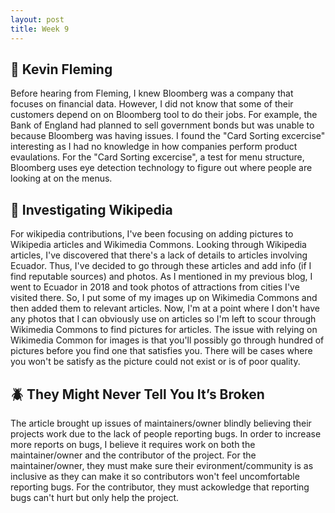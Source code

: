 ```yaml
---
layout: post
title: Week 9
---
```


:microphone: Kevin Fleming
---
Before hearing from Fleming, I knew Bloomberg was a company that focuses on financial data. However, I did not know that some of their customers depend on on Bloomberg tool to do their jobs. For example, the Bank of England had planned to sell government bonds but was unable to because Bloomberg was having issues. I found the "Card Sorting excercise" interesting as I had no knowledge in how companies perform product evaulations. For the "Card Sorting excercise", a test for menu structure, Bloomberg uses eye detection technology to figure out where people are looking at on the menus.

:mag_right: Investigating Wikipedia 
---
For wikipedia contributions, I've been focusing on adding pictures to Wikipedia articles and Wikimedia Commons. Looking through Wikipedia articles,  I've discovered that there's a lack of details to articles involving Ecuador. Thus, I've decided to go through these articles and add info (if I find reputable sources) and photos. As I mentioned in my previous blog, I went to Ecuador in 2018 and took photos of attractions from cities I've visited there. So, I put some of my images up on Wikimedia Commons and then added them to relevant articles. Now, I'm at a point where I don't have any photos that I can obviously use on articles so I'm left to scour through Wikimedia Commons to find pictures for articles. The issue with relying on Wikimedia Common for images is that you'll possibly go through hundred of pictures before you find one that satisfies you. There will be cases where you won't be satisfy as the picture could not exist or is of poor quality.

:beetle: They Might Never Tell You It’s Broken
---
The article brought up issues of maintainers/owner blindly believing their projects work due to the lack of people reporting bugs. In order to increase more reports on bugs, I believe it requires work on both the maintainer/owner and the contributor of the project. For the maintainer/owner, they must make sure their evironment/community is as inclusive as they can make it so contributors won't feel uncomfortable reporting bugs. For the contributor, they must ackowledge that reporting bugs can't hurt but only help the project.

